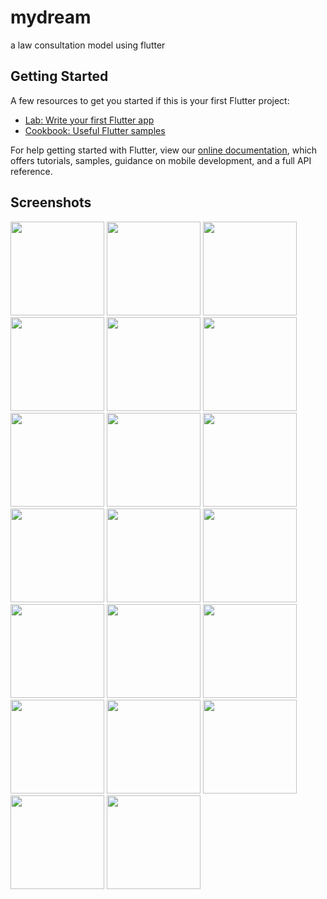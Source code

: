 # mydream

a law consultation model using flutter

## Getting Started

A few resources to get you started if this is your first Flutter project:

- [Lab: Write your first Flutter app](https://flutter.dev/docs/get-started/codelab)
- [Cookbook: Useful Flutter samples](https://flutter.dev/docs/cookbook)

For help getting started with Flutter, view our
[online documentation](https://flutter.dev/docs), which offers tutorials,
samples, guidance on mobile development, and a full API reference.

## Screenshots
<img src = "https://user-images.githubusercontent.com/36764822/96245403-97764e00-0fa7-11eb-8167-61176d137fb0.jpg" width ="150">
<img src = "https://user-images.githubusercontent.com/36764822/96245416-9b09d500-0fa7-11eb-9e35-bfdb3da1a4d1.jpg" width ="150">
<img src = "https://user-images.githubusercontent.com/36764822/96245431-9e04c580-0fa7-11eb-924c-e758073051a6.jpg" width ="150">
<img src = "https://user-images.githubusercontent.com/36764822/96245442-a0671f80-0fa7-11eb-8286-2f3e73bf0f7d.jpg" width ="150">
<img src = "https://user-images.githubusercontent.com/36764822/96245453-a230e300-0fa7-11eb-9afa-57fbdfb6d7d4.jpg" width ="150">
<img src = "https://user-images.githubusercontent.com/36764822/96245459-a3621000-0fa7-11eb-8ab8-40771bcf90b2.jpg" width ="150">
<img src = "https://user-images.githubusercontent.com/36764822/96245459-a3621000-0fa7-11eb-8ab8-40771bcf90b2.jpg" width ="150">
<img src = "https://user-images.githubusercontent.com/36764822/96245475-a5c46a00-0fa7-11eb-91cb-6c93cf900623.jpg" width ="150">
<img src = "https://user-images.githubusercontent.com/36764822/96245483-a78e2d80-0fa7-11eb-8401-858fe61105cf.jpg" width ="150">
<img src = "https://user-images.githubusercontent.com/36764822/96245489-a8bf5a80-0fa7-11eb-864b-e333bcc8fb6e.jpg" width ="150">
<img src = "https://user-images.githubusercontent.com/36764822/96245493-a957f100-0fa7-11eb-9351-395a2f23d10b.jpg" width ="150">
<img src = "https://user-images.githubusercontent.com/36764822/96245501-aceb7800-0fa7-11eb-8c1e-81021123f332.jpg" width ="150">
<img src = "https://user-images.githubusercontent.com/36764822/96245512-b07eff00-0fa7-11eb-8a4e-0e05a187ea00.jpg" width ="150">
<img src = "https://user-images.githubusercontent.com/36764822/96245518-b248c280-0fa7-11eb-8a7a-05d19f60eed1.jpg" width ="150">
<img src = "https://user-images.githubusercontent.com/36764822/96245525-b4128600-0fa7-11eb-895a-43e2fdbc94f1.jpg" width ="150">
<img src = "https://user-images.githubusercontent.com/36764822/96245530-b4ab1c80-0fa7-11eb-86c3-8eae047f983d.jpg" width ="150">
<img src = "https://user-images.githubusercontent.com/36764822/96245533-b5dc4980-0fa7-11eb-97ca-cba3611bd801.jpg" width ="150">
<img src = "https://user-images.githubusercontent.com/36764822/96245538-b70d7680-0fa7-11eb-85d5-6519f2c1bda0.jpg" width ="150">
<img src = "https://user-images.githubusercontent.com/36764822/96245544-b83ea380-0fa7-11eb-9b90-0ab29bb36cb8.jpg" width ="150">
<img src = "https://user-images.githubusercontent.com/36764822/96245550-ba086700-0fa7-11eb-8c3c-7e841fa71f5c.jpg" width ="150">
